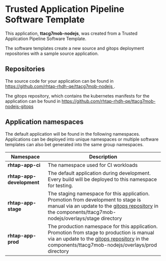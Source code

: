 # Trusted Application Pipeline Software Template

This application, **ttacg7mob-nodejs**, was created from a Trusted Application Pipeline Software Template.

The software templates create a new source and gitops deployment repositories with a sample source application. 

## Repositories

The source code for your application can be found in [https://github.com/rhtap-rhdh-qe/ttacg7mob-nodejs ](https://github.com/rhtap-rhdh-qe/ttacg7mob-nodejs ).
 
The gitops repository, which contains the kubernetes manifests for the application can be found in 
[https://github.com/rhtap-rhdh-qe/ttacg7mob-nodejs-gitops ](https://github.com/rhtap-rhdh-qe/ttacg7mob-nodejs-gitops ) 

## Application namespaces 

The default application will be found in the following namespaces. Applications can be deployed into unique namespaces or multiple software templates can also bet generated into the same group namespaces.  

|  Namespace   |  Description   |  
| -------- | -------- |
| **rhtap-app-ci** | The namespace used for CI workloads |
| **rhtap-app-development** | The default application during development. Every build will be deployed to this namespace for testing. |
| **rhtap-app-stage** | The staging namespace for this application. Promotion from development to stage is manual via an update to the [gitops repository](https://github.com/rhtap-rhdh-qe/ttacg7mob-nodejs-gitops ) in the components/ttacg7mob-nodejs/overlays/stage directory |
| **rhtap-app-prod** | The production namespace for this application. Promotion from stage to production is manual via an update to the [gitops repository](https://github.com/rhtap-rhdh-qe/ttacg7mob-nodejs-gitops ) in the components/ttacg7mob-nodejs/overlays/prod directory |